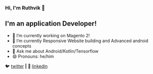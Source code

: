 ### Hi, I'm Ruthvik 👋

## I'm an application Developer!

- 🔭 I’m currently working on Magento 2!
- 🌱 I’m currently Responsive Website building and Advanced android concepts
- 💬 Ask me about Android/Kotlin/Tensorflow
- 😄 Pronouns: he/him




🐦 [twitter][twitter] **|** 
👔 [linkedin][linkedin]


[twitter]: https://twitter.com/RuthvikBR2
[linkedin]: https://www.linkedin.com/in/ruthvikbr

